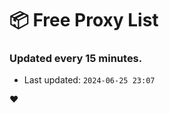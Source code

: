 # :package: Free Proxy List
### Updated every 15 minutes.

- Last updated: `2024-06-25 23:07`

:heart:

